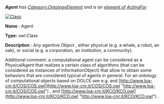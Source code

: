 ___Agent__ 
 has
 [Category:OntologyElement](../../Category/OntologyElement "Category:OntologyElement") 
 and is an
 [element of](../../Property/ElementOf "Property:ElementOf") 
[ActingFor](../../Submissions/ActingFor "Submissions:ActingFor")_




  





[![Class](../../images/thumb/2/27/Class.gif/45px-Class.gif)](../../Image/Class.gif "Class")


__Name__ 
 : Agent
 



__Type:__ 
 owl:Class
 



__Description__ 
 : Any agentive Object , either physical (e.g. a whale, a robot, an oak), or social (e.g. a corporation, an institution, a community).
 



  





 Additional comment: a computational agent can be considered as a PhysicalAgent that realizes a certain class of algorithms (that can be considered as instances of InformationObject) that allow to obtain some behaviors that are considered typical of agents in general. For an ontology of computational objects based on DOLCE see e.g. and
 [http://www.loa-cnr.it/COS/COS.owl](http://www.loa-cnr.it/COS/COS.owl "http://www.loa-cnr.it/COS/COS.owl") 
 , and
 [http://www.loa-cnr.it/KCO/KCO.owl](http://www.loa-cnr.it/KCO/KCO.owl "http://www.loa-cnr.it/KCO/KCO.owl") 
 .